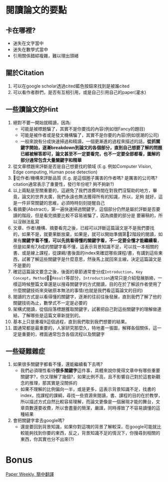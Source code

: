 


# 閱讀論文的要點
## 卡在哪裡?
* 迷失在文字當中
* 迷失在數學式當中
* 引用關係錯綜複雜，難以理出頭緒
## 關於Citation
1. 可以在google scholar透過cited藍色按鈕來找到是被誰cited
2. 可以看作者群們，是否有互相引用，或是自己引用自己的paper(灌水)
## 一些讀論文的Hint
1. 絕對不要一開始就精讀，因為:
   * 可能是被標題騙了，其實不是你要找的內容(例如很Fancy的題目)
   * 可能是被作者或是發文機構騙了，其實不是你要的內容(例如很潮的公司)
   * 一般來說有分成快速掃過和精讀，一個更漸進的過程來描述的話，**從抓關鍵字開始，逐漸breakdown到論文的各個部分，直到自己想要了解的問題已經被解答即可，論文甚至不一定要看完，也不一定要全部都看，圖解的部分通常包含大量關鍵字和精華**
2. 從文章標題來評斷是否是自己想要找的領域
   (E.g. 例如Computer Vision, Edge computing, Human pose detection)
3. 從作者/機構來評斷品質
   (E.g. 是這個圈子厲害的作者嗎? 是厲害的公司嗎? citation通常表示了重要性，發行年份呢? 夠不夠新?)
4. 以上兩點是至關重要的，這避免了我們浪費時間在對我們沒幫助的地方，畢竟，論文的世界太廣，我們永遠也無法獲得所有的知識，所以，足夠     就好，這是一件非常關鍵的思維，必須時時刻刻提醒自己
5. 看摘要(Abstract)，第一遍快速掃過關鍵字，這個部分仍然是屬於評斷是否要讀的階段，但是看完摘要比較不容易被騙了，因為摘要的部分是     要審稿的，所以沒辦法亂寫
6. 文章、作者\機構、摘要看完之後，已經可以評斷這篇論文是不是我們要找的，如果不是，就要果斷放棄，如果是，就可以開始準備第2階段的閱讀，如果有**關鍵字看不懂，可以先挑看得懂的關鍵字看，不一定要全懂才能繼續看**，但是如果有7,8成的關鍵字看不懂，這表示背景知識不足，可以找一本相關的書、或是線上課程，從課綱/書後面的index來確認哪些課程/書，有講到這些東西，試著了解這些關鍵字是什麼意思，然後馬上就回來主線，決定這篇論文是不是要的
7. 確認這篇論文要念之後，後面的章節通常會分成`Introduction`，`Key Concept`，`Method`，`Result`等部分，`Introduction`通常只是介紹發展脈絡，一樣這時候整篇文章還是以搜尋關鍵字的方式閱讀，目的在於了解該作者使用了什麼關鍵技術來突破原本無法的事情(也就是我們看這篇論文的目的)
8. 閱讀的方式是以看得懂的關鍵字，逐漸的往前往後發展，直到我們了解了他的關鍵技術為止，數學式不一定是必要的
9. 架構式閱讀，從個段落標題獲取關鍵字，試著把自己對這些關鍵字的理解做連結，了解哪些是這篇文章新提到的。
10. 基本上只是重複9這個過程，直到我們取到我們想要的結果。
11. 圖通常都是最重要的，人家研究那麼久，特地畫一張圖，解釋各個關係，這一定是重要的，裡面通常包含各個流程以及關鍵字
## 一些疑難雜症 
1. 如果很多關鍵字都看不懂，還能繼續看下去嗎?
   * 我們必須理性看待**很多關鍵字**這件事，具體來說你覺得文章中有哪些重要關鍵字?，你又理解了幾個?，如果比例不高，且不影響自己對於這套新觀念的推理，那其實是沒關係的
   * 如果不理解的比例偏向一半，或是更多，這表示背景知識不足，找書的index，找課程的課綱，尋找一些資源來閱讀，書、課程的目的在於教學，所以描述方式自然比較容易理解，而論文更像是一個展現才能的舞台，文章頁數還要收費，所以會盡量的簡潔，嚴謹，同時導致了不容易讀懂的這種結果
2. 會把關鍵字拿去google嗎?
   * 還是要回到背景知識，如果你對這塊的背景了解較深，在google可能就比較能夠找到你要的東西，反之，背景知識不足的情況下，你搜尋到相關的東西，你其實也分不出來(?)  
# Bonus
[Paper Weekly, 簡中翻譯](https://github.com/Mycenae/PaperWeekly)





